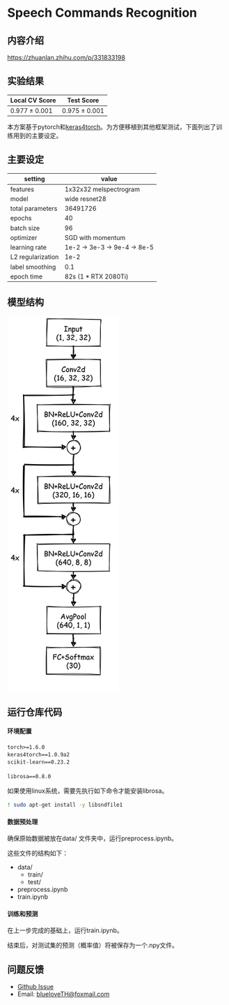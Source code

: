 # Speech Commands Recognition

## 内容介绍

https://zhuanlan.zhihu.com/p/331833198

## 实验结果

| Local CV Score | Test Score    |
| -------------- | ------------- |
| 0.977 ± 0.001​  | 0.975 ± 0.001 |



本方案基于pytorch和[keras4torch](https://github.com/blueloveTH/keras4torch)。为方便移植到其他框架测试，下面列出了训练用到的主要设定。

## 主要设定

| setting           | value                        |
| ----------------- | ---------------------------- |
| features          | 1x32x32 melspectrogram       |
| model             | wide resnet28                |
| total parameters  | 36491726                     |
| epochs            | 40                           |
| batch size        | 96                           |
| optimizer         | SGD with momentum            |
| learning rate     | 1e-2 -> 3e-3 -> 9e-4 -> 8e-5 |
| L2 regularization | 1e-2                         |
| label smoothing   | 0.1                          |
| epoch time        | 82s (1 * RTX 2080Ti)         |



## 模型结构

![](model_architecture.jpg)

## 运行仓库代码

#### 环境配置

```txt
torch>=1.6.0
keras4torch==1.0.9a2
scikit-learn==0.23.2

librosa==0.8.0
```

如果使用linux系统，需要先执行如下命令才能安装librosa。

```bash
! sudo apt-get install -y libsndfile1
```



#### 数据预处理

确保原始数据被放在data/ 文件夹中，运行preprocess.ipynb。

这些文件的结构如下：

- data/
  - train/
  - test/
- preprocess.ipynb
- train.ipynb



#### 训练和预测

在上一步完成的基础上，运行train.ipynb。

结束后，对测试集的预测（概率值）将被保存为一个.npy文件。



## 问题反馈

+ [Github Issue](https://github.com/blueloveTH/speech_commands_recognition/issues)
+ Email: blueloveTH@foxmail.com